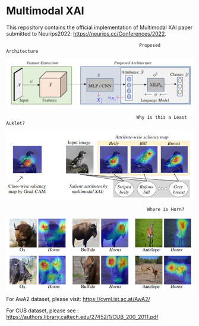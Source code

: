 # Multimodal XAI
This repository contains the official implementation of Multimodal XAI paper submitted to Neurips2022: https://neurips.cc/Conferences/2022.

                                                      Proposed Architecture
![](images/modell.JPG)

                                                     Why is this a Least Auklet?
![](images/fig1.JPG)

                                                         Where is Horn?
![](images/horns.JPG)

For AwA2 dataset, please visit: https://cvml.ist.ac.at/AwA2/

For CUB dataset, please see : https://authors.library.caltech.edu/27452/1/CUB_200_2011.pdf
                                 

